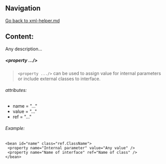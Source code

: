## Navigation
[Go back to xml-helper.md](https://github.com/Hardelele/Spring-Handbook/blob/master/xml/xml-helper.md)
## Content:
Any description...
##### <property .../>
> `<property .../>` can be used to assign value for internal parameters or include external classes to interface.
###### attributes:
- name = "..."
- value = "..."
- ref = "..."
###### Example:
```
<bean id="name" class="ref.ClassName">
 <property name="Internal parameter" value="Any value" />
 <property name="Name of interface" ref="Name of class" />
</bean>
```

